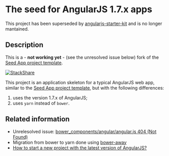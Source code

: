 # The seed for AngularJS 1.7.x apps

This project has been superseded by [angularjs-starter-kit](https://github.com/lackovic/angularjs-starter-kit) and is no longer mantained.

## Description

This is a - **not working yet** - (see the unresolved issue below) fork of the [Seed App project template](https://github.com/angular/angular-seed).

[![StackShare](https://img.shields.io/badge/tech-stack-0690fa.svg?style=flat)](https://stackshare.io/lackovic/angularjs-v17-seed)

This project is an application skeleton for a typical AngularJS web app, similar to the [Seed App project template](https://github.com/angular/angular-seed), but with the following differences:

1. uses the version 1.7.x of AngularJS;
2. uses `yarn` instead of `bower`.

## Related information

* Unrelesolved issue: [bower_components/angular/angular.js 404 (Not Found)](https://github.com/sheerun/bower-away/issues/28)
* Migration from bower to yarn done using [bower-away](https://github.com/sheerun/bower-away)
* [How to start a new project with the latest version of AngularJS?](https://stackoverflow.com/questions/50999557/how-to-start-a-new-project-with-the-latest-version-of-angularjs)

